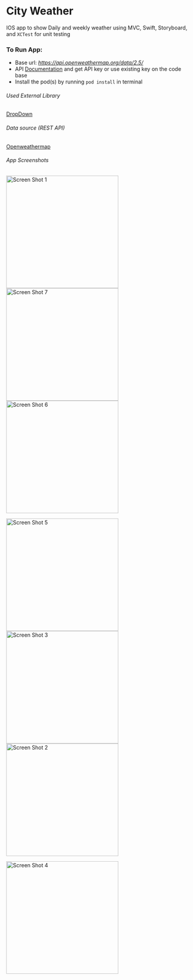 # City Weather
IOS app to show Daily and weekly weather using MVC, Swift, Storyboard, and `XCTest` for unit testing

### To Run App:
- Base url: *https://api.openweathermap.org/data/2.5/*
- API [Documentation](https://openweathermap.org/api) and get API key or use existing key on the code base
- Install the pod(s) by running `pod install` in terminal


###### Used External Library
[DropDown](https://github.com/AssistoLab/DropDown#events) 

###### Data source (REST API)
[Openweathermap](https://openweathermap.org/)

###### App Screenshots
<img width="300" alt="Screen Shot 1" src="https://user-images.githubusercontent.com/19345203/182282425-7202df1e-6df9-43d2-ad3e-81eed0bc6907.png"> <img width="300" alt="Screen Shot 7" src="https://user-images.githubusercontent.com/19345203/182282535-ee5c0fff-d13e-4874-96e7-efd3caab27d8.png"> <img width="300" alt="Screen Shot 6" src="https://user-images.githubusercontent.com/19345203/182282513-f2b60c16-be68-4607-978f-578f2db14e56.png"> 

<img width="300" alt="Screen Shot 5" src="https://user-images.githubusercontent.com/19345203/182282482-19a58375-4c14-472b-829f-0e3e1238b1ea.png"> <img width="300" alt="Screen Shot 3" src="https://user-images.githubusercontent.com/19345203/182282459-b0bfed5d-8c9f-4845-b6ac-6900285d986a.png"> <img width="300" alt="Screen Shot 2" src="https://user-images.githubusercontent.com/19345203/182282451-6696683c-333c-43b4-b444-3fabea9d9f4d.png"> 

<img width="300" alt="Screen Shot 4" src="https://user-images.githubusercontent.com/19345203/182282468-0a2f0889-8a57-4490-af04-d8ec0769510e.png">  

